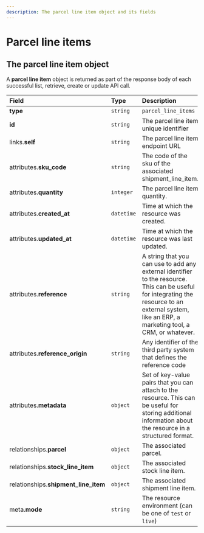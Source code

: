 ```yaml
---
description: The parcel line item object and its fields
---
```


# Parcel line items

## The parcel line item object

A **parcel line item** object is returned as part of the response body of each successful list, retrieve, create or update API call.

| Field | Type | Description |
| :--- | :--- | :--- |
| **type** | `string` | `parcel_line_items` |
| **id** | `string` | The parcel line item unique identifier |
| links.**self** | `string` | The parcel line item endpoint URL |
| attributes.**sku\_code** | `string` | The code of the sku of the associated shipment\_line\_item. |
| attributes.**quantity** | `integer` | The parcel line item quantity. |
| attributes.**created\_at** | `datetime` | Time at which the resource was created. |
| attributes.**updated\_at** | `datetime` | Time at which the resource was last updated. |
| attributes.**reference** | `string` | A string that you can use to add any external identifier to the resource. This can be useful for integrating the resource to an external system, like an ERP, a marketing tool, a CRM, or whatever. |
| attributes.**reference\_origin** | `string` | Any identifier of the third party system that defines the reference code |
| attributes.**metadata** | `object` | Set of key-value pairs that you can attach to the resource. This can be useful for storing additional information about the resource in a structured format. |
| relationships.**parcel** | `object` | The associated parcel. |
| relationships.**stock\_line\_item** | `object` | The associated stock line item. |
| relationships.**shipment\_line\_item** | `object` | The associated shipment line item. |
| meta.**mode** | `string` | The resource environment \(can be one of `test` or `live`\) |

